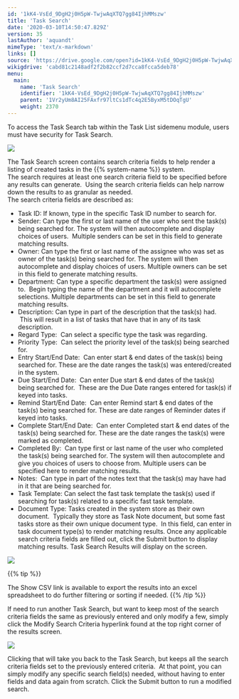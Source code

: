 ```yaml
---
id: '1kK4-VsEd_9DgH2j0H5pW-TwjwAqXTQ7gg84IjhMMszw'
title: 'Task Search'
date: '2020-03-10T14:50:47.829Z'
version: 35
lastAuthor: 'aquandt'
mimeType: 'text/x-markdown'
links: []
source: 'https://drive.google.com/open?id=1kK4-VsEd_9DgH2j0H5pW-TwjwAqXTQ7gg84IjhMMszw'
wikigdrive: 'cabd81c2148adf2f2b82ccf2d7cca8fcca5deb78'
menu:
  main:
    name: 'Task Search'
    identifier: '1kK4-VsEd_9DgH2j0H5pW-TwjwAqXTQ7gg84IjhMMszw'
    parent: '1Vr2yUm8AI25FAxfr97ltCs1dTc4q2E5ByxM5tDOqTgU'
    weight: 2370
---
```

To access the Task Search tab within the Task List sidemenu module, users must have security for Task Search.

  
![](../task-search.assets/1000020100000426000001EB333C8DA639973797.png)  


The Task Search screen contains search criteria fields to help render a listing of created tasks in the {{% system-name %}} system.  
The search requires at least one search criteria field to be specified before any results can generate.  Using the search criteria fields can help narrow down the results to as granular as needed.  
The search criteria fields are described as:
* Task ID: If known, type in the specific Task ID number to search for.
* Sender: Can type the first or last name of the user who sent the task(s) being searched for. The system will then autocomplete and display choices of users.  Multiple senders can be set in this field to generate matching results.
* Owner: Can type the first or last name of the assignee who was set as owner of the task(s) being searched for. The system will then autocomplete and display choices of users. Multiple owners can be set in this field to generate matching results.
* Department: Can type a specific department the task(s) were assigned to.  Begin typing the name of the department and it will autocomplete selections. Multiple departments can be set in this field to generate matching results.
* Description: Can type in part of the description that the task(s) had.  This will result in a list of tasks that have that in any of its task description.
* Regard Type:  Can select a specific type the task was regarding.
* Priority Type:  Can select the priority level of the task(s) being searched for.
* Entry Start/End Date:  Can enter start & end dates of the task(s) being searched for. These are the date ranges the task(s) was entered/created in the system.
* Due Start/End Date:  Can enter Due start & end dates of the task(s) being searched for.  These are the Due Date ranges entered for task(s) if keyed into tasks.
* Remind Start/End Date:  Can enter Remind start & end dates of the task(s) being searched for. These are date ranges of Reminder dates if keyed into tasks.
* Complete Start/End Date:  Can enter Completed start & end dates of the task(s) being searched for. These are the date ranges the task(s) were marked as completed.
* Completed By:  Can type first or last name of the user who completed the task(s) being searched for. The system will then autocomplete and give you choices of users to choose from. Multiple users can be specified here to render matching results.
* Notes:  Can type in part of the notes text that the task(s) may have had in it that are being searched for.
* Task Template: Can select the fast task template the task(s) used if searching for task(s) related to a specific fast task template.
* Document Type: Tasks created in the system store as their own document.  Typically they store as Task Note document, but some fast tasks store as their own unique document type.  In this field, can enter in task document type(s) to render matching results.
Once any applicable search criteria fields are filled out, click the Submit button to display matching results. Task Search Results will display on the screen.

  
![](../task-search.assets/10000201000004AE00000153296E477C962C2C2F.png)  


{{% tip %}}

The Show CSV link is available to export the results into an excel spreadsheet to do further filtering or sorting if needed.
{{% /tip %}}

If need to run another Task Search, but want to keep most of the search criteria fields the same as previously entered and only modify a few, simply click the Modify Search Criteria hyperlink found at the top right corner of the results screen.

  
![](../task-search.assets/10000201000004AE00000153FA94F329AC470BBA.png)  


Clicking that will take you back to the Task Search, but keeps all the search criteria fields set to the previously entered criteria.  At that point, you can simply modify any specific search field(s) needed, without having to enter fields and data again from scratch. Click the Submit button to run a modified search.

